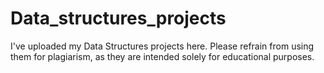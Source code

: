 # Data_structures_projects
I've uploaded my Data Structures projects here. Please refrain from using them for plagiarism, as they are intended solely for educational purposes.
